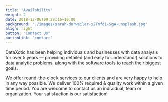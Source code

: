 ```yaml
---
title: "Availability"
weight: 2
date: 2018-12-06T09:29:16+10:00
background: "./images/sarah-dorweiler-x2Tmfd1-SgA-unsplash.jpg"
align: right
button: "Contact Us"
buttonLink: "contact"
---
```


DataXotic has been helping individuals and businesses with data analysis for over 5 years — providing detailed (and easy to understand!) solutions to data analytic problems, along with the software tools to reach their biggest goals.

We offer round-the-clock services to our clients and are very happy to help in any way possible. We deliver 100% required & quality work within a given time period. You are welcome to contact us an individual, team or organization. Your satisfaction is our satisfaction!

